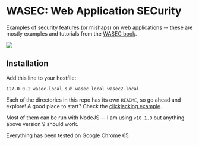 # WASEC: Web Application SECurity

Examples of security features (or mishaps) on web applications -- these are mostly
examples and tutorials from the [WASEC book](https://leanpub.com/wasec).

![](https://raw.githubusercontent.com/odino/wasec/master/clickjacking/cover.png)

## Installation

Add this line to your hostfile:

```
127.0.0.1 wasec.local sub.wasec.local wasec2.local
```

Each of the directories in this repo has its own `README`, so go ahead and explore!
A good place to start? Check the [clickjacking example](https://github.com/odino/wasec/tree/master/clickjacking).

Most of them can be run with NodeJS -- I am using `v10.1.0` but anything above
version 9 should work.

Everything has been tested on Google Chrome 65.
